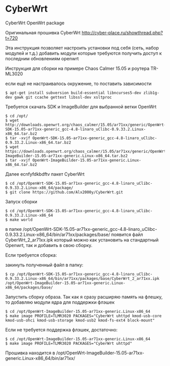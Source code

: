 # CyberWrt
CyberWrt OpenWrt package 

Оригинальная прошивка CyberWrt http://cyber-place.ru/showthread.php?t=720

Эта инструкция позволяет настроить установки под себя (сеть, набор модулей и т.д.)
добавить модули которые требуются
получить доступ к последним обновлениям openwrt


Инструкция для сборки на примере Сhaos Сalmer 15.05 и роутера TR-ML3020

если ещё не настраивалось окружение, то поставить зависимости
```
$ apt-get install subversion build-essential libncurses5-dev zlib1g-dev gawk git ccache gettext libssl-dev xsltproc
```
Требуется скачать SDK и ImageBuilder для выбранной ветки OpenWrt
```
$ cd /opt/
$ wget http://downloads.openwrt.org/chaos_calmer/15.05/ar71xx/generic/OpenWrt-SDK-15.05-ar71xx-generic_gcc-4.8-linaro_uClibc-0.9.33.2.Linux-x86_64.tar.bz2
$ tar -xvjf OpenWrt-SDK-15.05-ar71xx-generic_gcc-4.8-linaro_uClibc-0.9.33.2.Linux-x86_64.tar.bz2
$ wget https://downloads.openwrt.org/chaos_calmer/15.05/ar71xx/generic/OpenWrt-ImageBuilder-15.05-ar71xx-generic.Linux-x86_64.tar.bz2
$ tar -xvjf OpenWrt-ImageBuilder-15.05-ar71xx-generic.Linux-x86_64.tar.bz2
```
Далее ecnfyfdkbdftv пакет CyberWrt
```
$ cd /opt/OpenWrt-SDK-15.05-ar71xx-generic_gcc-4.8-linaro_uClibc-0.9.33.2.Linux-x86_64/package/
$ git clone https://github.com/Alx2000y/CyberWrt.git
```
Запуск сборки
```
$ cd /opt/OpenWrt-SDK-15.05-ar71xx-generic_gcc-4.8-linaro_uClibc-0.9.33.2.Linux-x86_64
$ make world
```
в папке /opt/OpenWrt-SDK-15.05-ar71xx-generic_gcc-4.8-linaro_uClibc-0.9.33.2.Linux-x86_64/bin/ar71xx/packages/base/ появится файл CyberWrt_2_ar71xx.ipk который можно как установить на стандартный Openwrt, так и добавить в свою сборку.

Если требуется сборка:

закинуть полученный файл в папку:
```
$ cp /opt/OpenWrt-SDK-15.05-ar71xx-generic_gcc-4.8-linaro_uClibc-0.9.33.2.Linux-x86_64/bin/ar71xx/packages/base/CyberWrt_2_ar71xx.ipk /opt/OpenWrt-ImageBuilder-15.05-ar71xx-generic.Linux-x86_64/packages/base/
```
Запустить сборку образа. Так как я сразу расширяю память на флешку, то добавляю модули ядра для поддержки флэшек
```
$ cd /opt/OpenWrt-ImageBuilder-15.05-ar71xx-generic.Linux-x86_64
$ make image PROFILE=TLMR3020 PACKAGES="CyberWrt uhttpd kmod-usb-core kmod-usb-ohci kmod-usb-storage kmod-usb2 kmod-fs-ext4 block-mount"
```

Если не требуется поддержка флэшек, достаточно:
```
$ cd /opt/OpenWrt-ImageBuilder-15.05-ar71xx-generic.Linux-x86_64
$ make image PROFILE=TLMR3020 PACKAGES="CyberWrt uhttpd"
```

Прошивка находится в /opt/OpenWrt-ImageBuilder-15.05-ar71xx-generic.Linux-x86_64/bin/ar71xx/

